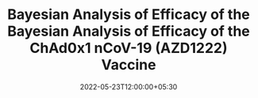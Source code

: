 ---
title: "Bayesian Analysis of Efficacy of the Bayesian Analysis of Efficacy of the ChAd0x1 nCoV-19 (AZD1222) Vaccine"
date: 2022-05-23T12:00:00+05:30
---